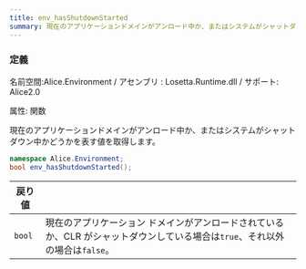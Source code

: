 ```yaml
---
title: env_hasShutdownStarted
summary: 現在のアプリケーションドメインがアンロード中か、またはシステムがシャットダウン中かどうかを表す値を取得します。
---
```

### 定義
名前空間:Alice.Environment / アセンブリ : Losetta.Runtime.dll / サポート: Alice2.0

属性: 関数

現在のアプリケーションドメインがアンロード中か、またはシステムがシャットダウン中かどうかを表す値を取得します。

```cs title="AliceScript"
namespace Alice.Environment;
bool env_hasShutdownStarted();
```

|戻り値| |
|-|-|
|`bool`|現在のアプリケーション ドメインがアンロードされているか、CLR がシャットダウンしている場合は`true`、それ以外の場合は`false`。|